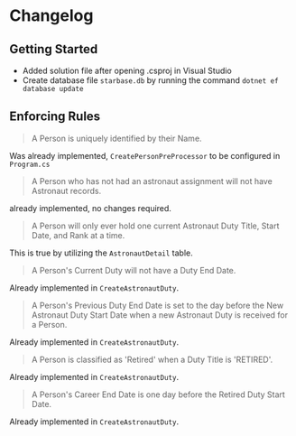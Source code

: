 # Changelog

## Getting Started

* Added solution file after opening .csproj in Visual Studio
* Create database file `starbase.db` by running the command `dotnet ef database update`

## Enforcing Rules

> A Person is uniquely identified by their Name.

Was already implemented, `CreatePersonPreProcessor` to be configured in `Program.cs`

> A Person who has not had an astronaut assignment will not have Astronaut records.

already implemented, no changes required.

> A Person will only ever hold one current Astronaut Duty Title, Start Date, and Rank at a time.

This is true by utilizing the `AstronautDetail` table.

> A Person's Current Duty will not have a Duty End Date.

Already implemented in `CreateAstronautDuty`.

> A Person's Previous Duty End Date is set to the day before the New Astronaut Duty Start Date when a new Astronaut Duty is received for a Person.

Already implemented in `CreateAstronautDuty`.

> A Person is classified as 'Retired' when a Duty Title is 'RETIRED'.

Already implemented in `CreateAstronautDuty`.

> A Person's Career End Date is one day before the Retired Duty Start Date.

Already implemented in `CreateAstronautDuty`.
